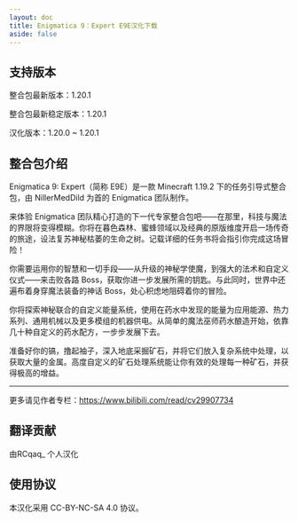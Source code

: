 ```yaml
---
layout: doc
title: Enigmatica 9：Expert E9E汉化下载
aside: false
---
```


<DownloadLinks :methods="[
  { id: 'weiyun', text: '下载汉化', icon: '/imgs/svg/weiyun.svg', link: 'https://share.weiyun.com/4N6KKIcN' },
  { id: 'github', text: 'Github', icon: '/imgs/svg/github.svg', link: 'https://github.com/RCqaq/Enigmatica-9-Expert-E9E-Translation' },
  { id: 'bilibili', text: '专栏介绍', icon: '/imgs/svg/bilibili.svg', link: 'https://www.bilibili.com/opus/889340731749040214' },
  { id: 'curseforge', text: '整合包链接', icon: '/imgs/svg/curseforge.svg', link: 'https://www.curseforge.com/minecraft/modpacks/enigmatica9expert' },
  { id: 'curseforge', text: '自动汉化更新模组', icon: '/imgs/svg/curseforge.svg', link: 'https://www.curseforge.com/minecraft/mc-mods/i18nupdatemod' },
  { id: 'lazy', text: '懒汉下载', icon: '/imgs/logo/logo_64.png', link: 'https://share.weiyun.com/4N6KKIcN' }
]" />

## 支持版本

整合包最新版本：1.20.1

整合包最新稳定版本：1.20.1

汉化版本：1.20.0 ~ 1.20.1

## 整合包介绍

Enigmatica 9: Expert（简称 E9E）是一款 Minecraft 1.19.2 下的任务引导式整合包，由 NillerMedDild 为首的 Enigmatica 团队制作。

来体验 Enigmatica 团队精心打造的下一代专家整合包吧——在那里，科技与魔法的界限将变得模糊。你将在暮色森林、蜜蜂领域以及经典的原版维度开启一场传奇的旅途，设法复苏神秘枯萎的生命之树。记载详细的任务书将会指引你完成这场冒险！

你需要运用你的智慧和一切手段——从升级的神秘学使魔，到强大的法术和自定义仪式——来击败各路 Boss，获取你进一步发展所需的钥匙。与此同时，世界中还遍布着身穿魔法装备的神话 Boss，处心积虑地阻碍着你的冒险。

你将探索神秘联合的自定义能量系统，使用在药水中发现的能量为应用能源、热力系列、通用机械以及更多模组的机器供电。从简单的魔法巫师药水酿造开始，依靠几十种自定义的药水配方，一步步发展下去。

准备好你的镐，撸起袖子，深入地底采掘矿石，并将它们放入复杂系统中处理，以获取大量的金属。高度自定义的矿石处理系统能让你有效的处理每一种矿石，并获得极高的增益。

---

更多请见作者专栏：<https://www.bilibili.com/read/cv29907734>

## 翻译贡献

由RCqaq\_ 个人汉化

## 使用协议

本汉化采用 CC-BY-NC-SA 4.0 协议。
